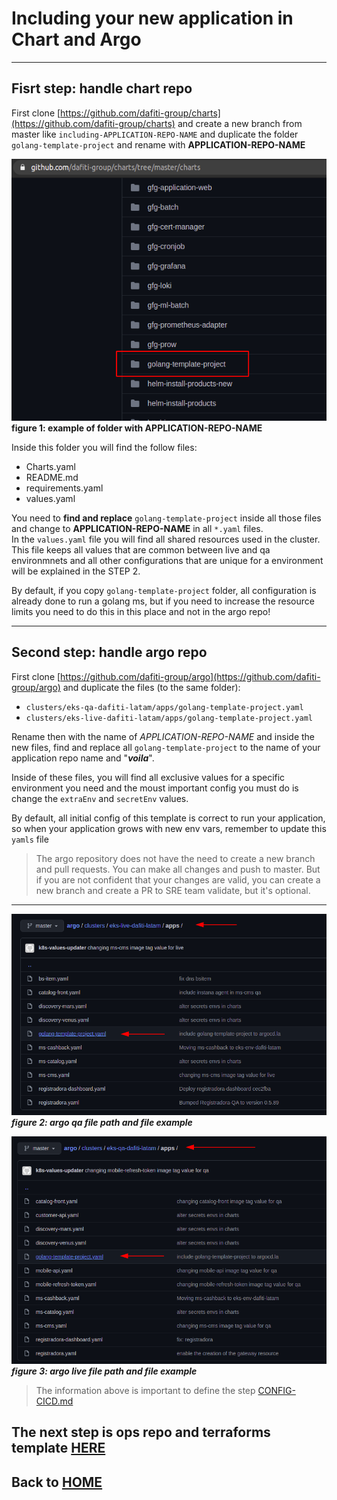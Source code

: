 # Including your new application in Chart and Argo

___

## Fisrt step: handle chart repo

First clone [https://github.com/dafiti-group/charts](https://github.com/dafiti-group/charts)
and create a new branch from master like `including-APPLICATION-REPO-NAME` and duplicate the folder
`golang-template-project` and rename with **__APPLICATION-REPO-NAME__**

![Image example](./assets/charts-folder-path.png)\
__figure 1: example of folder with APPLICATION-REPO-NAME__

Inside this folder you will find the follow files:

- Charts.yaml
- README.md
- requirements.yaml
- values.yaml

You need to **__find and replace__** `golang-template-project` inside all those files
and change to **__APPLICATION-REPO-NAME__**  in all `*.yaml` files.\
In the `values.yaml` file you will find all shared resources used in the cluster.
This file keeps all values that are common between live and qa environmnets and
all other configurations that are unique for a environment will be explained in
the STEP 2.

By default, if you copy `golang-template-project` folder, all configuration is
already done to run a golang ms, but if you need to increase the resource limits
you need to do this in this place and not in the argo repo!

___

## Second step: handle argo repo

First clone [https://github.com/dafiti-group/argo](https://github.com/dafiti-group/argo)
and duplicate the files (to the same folder):

- `clusters/eks-qa-dafiti-latam/apps/golang-template-project.yaml`
- `clusters/eks-live-dafiti-latam/apps/golang-template-project.yaml`

Rename then with the name of *APPLICATION-REPO-NAME* and inside
the new files, find and replace all `golang-template-project` to
the name of your application repo name and "*__voila__*".

Inside of these files, you will find all exclusive values for
a specific environment you need and the moust important config
you must do is change the `extraEnv` and `secretEnv` values.

By default, all initial config of this template is correct to run
your application, so when your application grows with new env vars,
remember to update this `yamls` file

>The argo repository does not have the need to create a new branch
and pull requests. You can make all changes and push to master.
But if you are not confident that your changes are valid,
you can create a new branch and create a PR to SRE team
validate, but it's optional.
___

![Argo qa file path](./assets/argo-qa.png)\
*__figure 2: argo qa file path and file example__*

![Argo live file path](./assets/argo-live.png)\
*__figure 3: argo live file path and file example__*

>The information above is important to define the step [CONFIG-CICD.md](./CONFIG-CICD.md#L35)
## The next step is ops repo and terraforms template [HERE](./CONFIG-OPS.md)

## Back to [HOME](../README.md)

